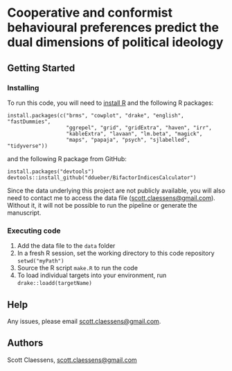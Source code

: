 # Cooperative and conformist behavioural preferences predict the dual dimensions of political ideology

## Getting Started

### Installing

To run this code, you will need to [install R](https://www.r-project.org/) and the following R packages:

```
install.packages(c("brms", "cowplot", "drake", "english", "fastDummies", 
                   "ggrepel", "grid", "gridExtra", "haven", "irr", 
                   "kableExtra", "lavaan", "lm.beta", "magick",
                   "maps", "papaja", "psych", "sjlabelled", "tidyverse"))
```

and the following R package from GitHub:

```
install.packages("devtools")
devtools::install_github("ddueber/BifactorIndicesCalculator")
```

Since the data underlying this project are not publicly available, you will also need to contact me to access the data file (scott.claessens@gmail.com). Without it, it will not be possible to run the pipeline or generate the manuscript.

### Executing code

1. Add the data file to the `data` folder
2. In a fresh R session, set the working directory to this code repository `setwd("myPath")`
3. Source the R script `make.R` to run the code
4. To load individual targets into your environment, run `drake::loadd(targetName)`

## Help

Any issues, please email scott.claessens@gmail.com.

## Authors

Scott Claessens, scott.claessens@gmail.com
